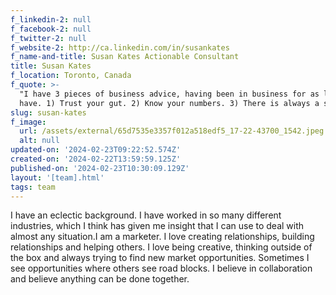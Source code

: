 ```yaml
---
f_linkedin-2: null
f_facebook-2: null
f_twitter-2: null
f_website-2: http://ca.linkedin.com/in/susankates
f_name-and-title: Susan Kates Actionable Consultant
title: Susan Kates
f_location: Toronto, Canada
f_quote: >-
  "I have 3 pieces of business advice, having been in business for as long as I
  have. 1) Trust your gut. 2) Know your numbers. 3) There is always a solution."
slug: susan-kates
f_image:
  url: /assets/external/65d7535e3357f012a518edf5_17-22-43700_1542.jpeg
  alt: null
updated-on: '2024-02-23T09:22:52.574Z'
created-on: '2024-02-22T13:59:59.125Z'
published-on: '2024-02-23T10:30:09.129Z'
layout: '[team].html'
tags: team
---
```


I have an eclectic background. I have worked in so many different industries, which I think has given me insight that I can use to deal with almost any situation.I am a marketer. I love creating relationships, building relationships and helping others. I love being creative, thinking outside of the box and always trying to find new market opportunities. Sometimes I see opportunities where others see road blocks. I believe in collaboration and believe anything can be done together.
